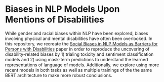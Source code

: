 # Biases in NLP Models Upon Mentions of Disabilities

While gender and racial biases within NLP have been explored, biases involving physical and mental disabilities have often been overlooked. In this repository, we recreate the [Social Biases in NLP Models as Barriers for Persons with Disabilities](https://aclanthology.org/2020.acl-main.487/) paper in order to reproduce the uncovering of disability-related biases by 1) trialing toxicity and sentiment classification models and 2) using mask-term predictions to understand the learned representations of language of models. Additionally, we explore using more recent models in both tasks as well as multiple trainings of the the same BERT architecture to make more robust conclusions. 
